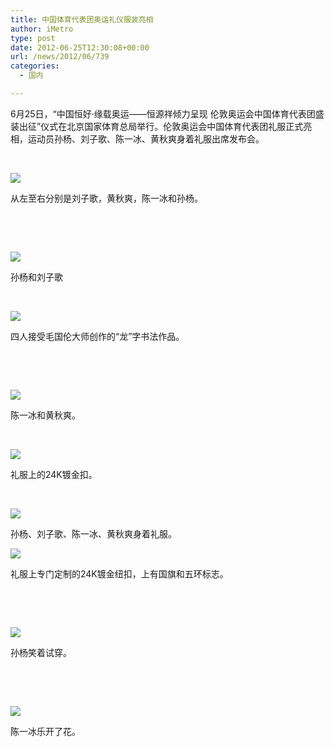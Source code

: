 ```yaml
---
title: 中国体育代表团奥运礼仪服装亮相
author: iMetro
type: post
date: 2012-06-25T12:30:08+00:00
url: /news/2012/06/739
categories:
  - 国内

---
```

6月25日，“中国恒好·缘载奥运——恒源祥倾力呈现 伦敦奥运会中国体育代表团盛装出征”仪式在北京国家体育总局举行。伦敦奥运会中国体育代表团礼服正式亮相，运动员孙杨、刘子歌、陈一冰、黄秋爽身着礼服出席发布会。

&#160;

[![][1]][2]

从左至右分别是刘子歌，黄秋爽，陈一冰和孙杨。

&#160;

&#160;

[![][3]][4]

孙杨和刘子歌

&#160;

[![][5]][6]

四人接受毛国伦大师创作的“龙”字书法作品。

&#160;

&#160;

[![][7]][8]

陈一冰和黄秋爽。

&#160;

[![][9]][10]

礼服上的24K镀金扣。

&#160;

[![][11]][12]

孙杨、刘子歌、陈一冰、黄秋爽身着礼服。

[![][13]][14]

礼服上专门定制的24K镀金纽扣，上有国旗和五环标志。

&#160;

&#160;

[![][15]][16]

孙杨笑着试穿。

&#160;

&#160;

[![][17]][18]

陈一冰乐开了花。

 [1]: http://static.statickksmg.com/image/2012/06/25/c4879d53079cc3ae524d0c5e19050672.jpg
 [2]: http://sports.kankanews.com/zonghe/2012-06-25/1255438_3.shtml
 [3]: http://static.statickksmg.com/image/2012/06/25/024adcd7ac93db04083a1205d7863cfa.jpg
 [4]: http://sports.kankanews.com/zonghe/2012-06-25/1255438_4.shtml
 [5]: http://static.statickksmg.com/image/2012/06/25/4f70f682394e22e138de238688800682.jpg
 [6]: http://sports.kankanews.com/zonghe/2012-06-25/1255438_5.shtml
 [7]: http://static.statickksmg.com/image/2012/06/25/7589a777ba9cc6d1edbf5133577d8ce0.jpg
 [8]: http://sports.kankanews.com/zonghe/2012-06-25/1255438_6.shtml
 [9]: http://static.statickksmg.com/image/2012/06/25/ed39a81c689bf9a9881e441e6d70d1da.jpg
 [10]: http://sports.kankanews.com/zonghe/2012-06-25/1255438_7.shtml
 [11]: http://static.statickksmg.com/image/2012/06/25/29e9d590b83946dbb3ee02fda8f67bd1.jpg
 [12]: http://sports.kankanews.com/zonghe/2012-06-25/1255438_8.shtml
 [13]: http://static.statickksmg.com/image/2012/06/25/379448c96ba54da5ee1c88b0d15fbcea.jpg
 [14]: http://sports.kankanews.com/zonghe/2012-06-25/1255438_9.shtml
 [15]: http://static.statickksmg.com/image/2012/06/25/6d6119180b2c827f5bb8063bd43d245a.jpg
 [16]: http://sports.kankanews.com/zonghe/2012-06-25/1255438_10.shtml
 [17]: http://static.statickksmg.com/image/2012/06/25/adfabcc7d7897d63aaec1f1bf798e8e8.jpg
 [18]: http://sports.kankanews.com/zonghe/2012-06-25/1255438.shtml